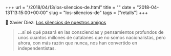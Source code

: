 +++
url = "/2018/04/13/los-silencios-de.html"
title = ""
date = "2018-04-13T13:15:00+00:00"
slug = "los-silencios-de"
tags = ["retalls"]
+++

📎 Xavier Diez: [Los silencios de nuestros amigos](https://blocs.mesvilaweb.cat/xavierdiez/?p=270246)

> …sí sé qué pasará en las consciencias y pensamientos profundos de  unos cuantos millones de catalanes que no somos nacionalistas, pero ahora, con más razón que nunca, nos han convertido en independentistas.

